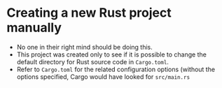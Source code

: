 # Creating a new Rust project manually

* No one in their right mind should be doing this.
* This project was created only to see if it is possible to
  change the default directory for Rust source code in
  `Cargo.toml`.
* Refer to `Cargo.toml` for the related configuration options
  (without the options specified, Cargo would have looked for
  `src/main.rs`

